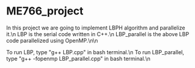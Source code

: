 # ME766_project
In this project we are going to implement LBPH algorithm and parallelize it.\n
LBP is the serial code written in C++.\n
LBP_parallel is the above LBP code parallelized using OpenMP.\n\n

To run LBP, type "g++ LBP.cpp" in bash terminal.\n
To run LBP_parallel, type "g++ -fopenmp LBP_parallel.cpp" in bash terminal.\n

